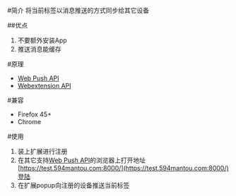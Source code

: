 
#简介
将当前标签以消息推送的方式同步给其它设备

##优点
1. 不要额外安装App
2. 推送消息能缓存

#原理
* [Web Push API](https://developer.mozilla.org/en-US/docs/Web/API/Push_API)
* [Webextension API](https://developer.mozilla.org/en-US/Add-ons/WebExtensions)

#兼容
* Firefox 45+
* Chrome

#使用
1. 装上扩展进行注册
2. 在其它支持[Web Push API](https://developer.mozilla.org/en-US/docs/Web/API/Push_API)的浏览器上打开地址 [https://test.594mantou.com:8000/](https://test.594mantou.com:8000/)登陆
3. 在扩展popup向注册的设备推送当前标签
